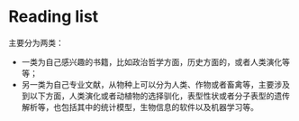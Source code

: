 # Reading list
主要分为两类：
- 一类为自己感兴趣的书籍，比如政治哲学方面，历史方面的，或者人类演化等等；
- 另一类为自己专业文献，从物种上可以分为人类、作物或者畜禽等，主要涉及到以下方面，人类演化或者动植物的选择驯化，表型性状或者分子表型的遗传解析等，也包括其中的统计模型，生物信息的软件以及机器学习等。
